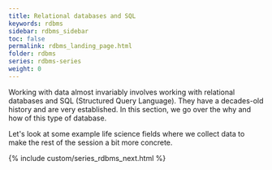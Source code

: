 ```yaml
---
title: Relational databases and SQL
keywords: rdbms
sidebar: rdbms_sidebar
toc: false
permalink: rdbms_landing_page.html
folder: rdbms
series: rdbms-series
weight: 0
---
```

Working with data almost invariably involves working with relational databases and SQL (Structured Query Language). They have a decades-old history and are very established. In this section, we go over the why and how of this type of database.

Let's look at some example life science fields where we collect data to make the rest of the session a bit more concrete.

{% include custom/series_rdbms_next.html %}
